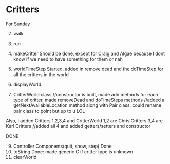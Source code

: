 # Critters

For Sunday

2. walk
3. run
4. makeCritter 
	Should be done, except for Craig and Algae because I dont know if we need to have something for them or nah

6. worldTimeStep
	Started, added in remove dead and the doTimeStep for all the critters in the world
7. displayWorld
8. CritterWorld class
	//constructor is built, made add methods for each type of critter, made removeDead and doTimeSteps methods
	//added a getNextAvailableLocation method along with Pair class, could rename pair class to point but up to u LOL

Also, I added Critters 1,2,3,4 and CritterWorld
1,2 are Chris Critters
3,4 are Karl Critters
	//added all 4 and added getters/setters and constructor
	
	
DONE

9. Controller Components(quit, show, step) Done
1. toString  Done: made generic C if critter type is unknown
5. clearWorld







